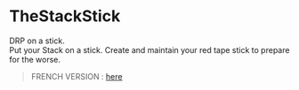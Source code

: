 # TheStackStick
DRP on a stick.<br>
Put your Stack on a stick. Create and maintain your red tape stick to prepare for the worse.

> FRENCH VERSION : [here](README.fr.md)
